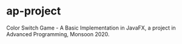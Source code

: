 # ap-project
Color Switch Game - A Basic Implementation in JavaFX, a project in Advanced Programming, Monsoon 2020.

